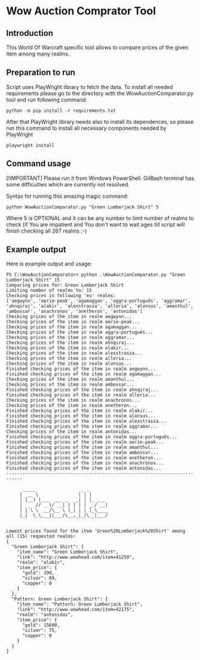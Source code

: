 # Wow Auction Comprator Tool

## Introduction

This World Of Warcraft specific tool allows to compare prices of the given item among many realms.

## Preparation to run

Script uses PlayWright library to fetch the data.
To install all needed requirements please go to the directory with the WowAuctionComparator.py tool and run following command:

    python -m pip install -r requirements.txt

After that PlayWright library needs also to install its dependences, so please run this command to install all necessary components needed by PlayWright

    playwright install
    

## Command usage

[!IMPORTANT]
Please run it from Windows PowerShell. GitBash terminal has some difficulties which are currently not resolved.

Syntax for running this amazing magic command:

    python WowAuctionComparator.py "Green Lumberjack Shirt" 5

Where 5 is OPTIONAL and it can be any number to limit number of realms to check (if You are impatient and You don't want to wait ages till script will finish checking all 267 realms ;-)


## Example output

Here is example output and usage:

    PS C:\WowAuctionComparator> python .\WowAuctionComparator.py "Green Lumberjack Shirt" 15
    Comparing prices for: Green Lumberjack Shirt
    Limiting number of realms to: 15
    Checking prices in following 'eu' realms:
    ['aegwynn', 'aerie-peak', 'agamaggan', 'aggra-português', 'aggramar', 'ahnqiraj', 'alakir', 'alexstrasza', 'alleria', 'alonsus', 'amanthul', 'ambossar', 'anachronos', 'anetheron', 'antonidas']
    Checking prices of the item in realm aegwynn...
    Checking prices of the item in realm aerie-peak...
    Checking prices of the item in realm agamaggan...
    Checking prices of the item in realm aggra-português...
    Checking prices of the item in realm aggramar...
    Checking prices of the item in realm ahnqiraj...
    Checking prices of the item in realm alakir...
    Checking prices of the item in realm alexstrasza...
    Checking prices of the item in realm alleria...
    Checking prices of the item in realm alonsus...
    Finished checking prices of the item in realm aegwynn...
    Finished checking prices of the item in realm agamaggan...
    Checking prices of the item in realm amanthul...
    Checking prices of the item in realm ambossar...
    Finished checking prices of the item in realm ahnqiraj...
    Finished checking prices of the item in realm alleria...
    Checking prices of the item in realm anachronos...
    Checking prices of the item in realm anetheron...
    Finished checking prices of the item in realm alakir...
    Finished checking prices of the item in realm alonsus...
    Finished checking prices of the item in realm alexstrasza...
    Finished checking prices of the item in realm aggramar...
    Checking prices of the item in realm antonidas...
    Finished checking prices of the item in realm aggra-português...
    Finished checking prices of the item in realm aerie-peak...
    Finished checking prices of the item in realm amanthul...
    Finished checking prices of the item in realm ambossar...
    Finished checking prices of the item in realm anetheron...
    Finished checking prices of the item in realm anachronos...
    Finished checking prices of the item in realm antonidas...
    ----------------------------------------------------------------------------
    
          _____                 _ _
         |  __ \               | | |
         | |__) |___  ___ _   _| | |_ ___
         |  _  // _ \/ __| | | | | __/ __|
         | | \ \  __/\__ \ |_| | | |_\____
         |_|  \_\___||___/\__,_|_|\__|___/
    
    
    Lowest prices found for the item 'Green%20Lumberjack%20Shirt' among all (15) requested realms:
    {
      "Green Lumberjack Shirt": {
        "item_name": "Green Lumberjack Shirt",
        "link": "http://www.wowhead.com/item=41250",
        "realm": "alakir",
        "item_price": {
          "gold": 390,
          "silver": 89,
          "copper": 0
        }
      },
      "Pattern: Green Lumberjack Shirt": {
        "item_name": "Pattern: Green Lumberjack Shirt",
        "link": "http://www.wowhead.com/item=42175",
        "realm": "antonidas",
        "item_price": {
          "gold": 15600,
          "silver": 75,
          "copper": 0
        }
      }
    }